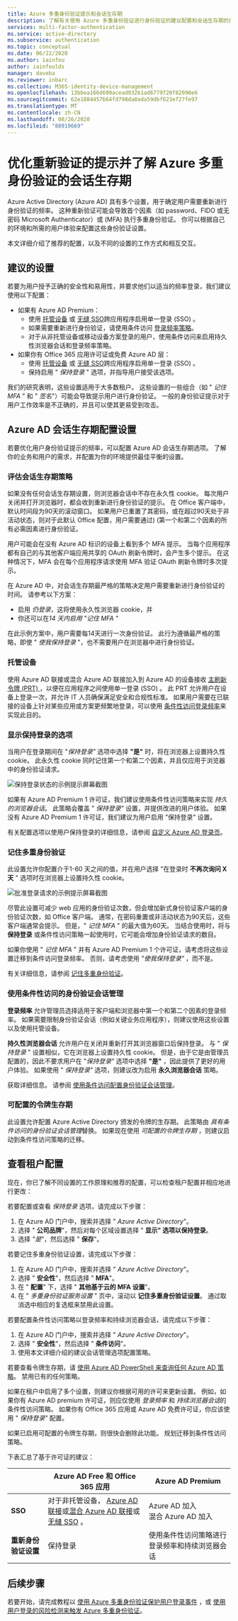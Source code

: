 ```yaml
---
title: Azure 多重身份验证提示和会话生存期
description: 了解有关使用 Azure 多重身份验证进行身份验证的建议配置和会话生存期的应用方式。
services: multi-factor-authentication
ms.service: active-directory
ms.subservice: authentication
ms.topic: conceptual
ms.date: 06/22/2020
ms.author: iainfou
author: iainfoulds
manager: daveba
ms.reviewer: inbarc
ms.collection: M365-identity-device-management
ms.openlocfilehash: 13bbea166d699acead932b1ad6779720f82090e6
ms.sourcegitcommit: 62e1884457b64fd798da8ada59dbf623ef27fe97
ms.translationtype: MT
ms.contentlocale: zh-CN
ms.lasthandoff: 08/26/2020
ms.locfileid: "88919669"
---
```

# <a name="optimize-reauthentication-prompts-and-understand-session-lifetime-for-azure-multi-factor-authentication"></a>优化重新验证的提示并了解 Azure 多重身份验证的会话生存期

Azure Active Directory (Azure AD) 具有多个设置，用于确定用户需要重新进行身份验证的频率。 这种重新验证可能会导致首个因素（如 password、FIDO 或无密码 Microsoft Authenticator）或 (MFA) 执行多重身份验证。 你可以根据自己的环境和所需的用户体验来配置这些身份验证设置。

本文详细介绍了推荐的配置，以及不同的设置的工作方式和相互交互。

## <a name="recommended-settings"></a>建议的设置

若要为用户授予正确的安全性和易用性，并要求他们以适当的频率登录，我们建议使用以下配置：

* 如果有 Azure AD Premium：
    * 使用 [托管设备](../devices/overview.md) 或 [无缝 SSO](../hybrid/how-to-connect-sso.md)跨应用程序启用单一登录 (SSO) 。
    * 如果需要重新进行身份验证，请使用条件访问 [登录频率策略](../conditional-access/howto-conditional-access-session-lifetime.md)。
    * 对于从非托管设备或移动设备方案登录的用户，使用条件访问来启用持久性浏览器会话和登录频率策略。
* 如果你有 Office 365 应用许可证或免费 Azure AD 层：
    * 使用 [托管设备](../devices/overview.md) 或 [无缝 SSO](../hybrid/how-to-connect-sso.md)跨应用程序启用单一登录 (SSO) 。
    * 保持启用 " *保持登录* " 选项，并指导用户接受该选项。

我们的研究表明，这些设置适用于大多数租户。 这些设置的一些组合（如 " *记住 MFA* " 和 " *签名*"）可能会导致提示用户进行身份验证。 一般的身份验证提示对于用户工作效率是不正确的，并且可以使其更易受到攻击。

## <a name="azure-ad-session-lifetime-configuration-settings"></a>Azure AD 会话生存期配置设置

若要优化用户身份验证提示的频率，可以配置 Azure AD 会话生存期选项。 了解你的业务和用户的需求，并配置为你的环境提供最佳平衡的设置。

### <a name="evaluate-session-lifetime-policies"></a>评估会话生存期策略

如果没有任何会话生存期设置，则浏览器会话中不存在永久性 cookie。 每次用户关闭并打开浏览器时，都会收到重新进行身份验证的提示。 在 Office 客户端中，默认时间段为90天的滚动窗口。 如果用户已重置了其密码，或在超过90天处于非活动状态，则对于此默认 Office 配置，用户需要通过)  (第一个和第二个因素的所有必需因素进行身份验证。

用户可能会在没有 Azure AD 标识的设备上看到多个 MFA 提示。 当每个应用程序都有自己的与其他客户端应用共享的 OAuth 刷新令牌时，会产生多个提示。 在这种情况下，MFA 会在每个应用程序请求使用 MFA 验证 OAuth 刷新令牌时多次提示。

在 Azure AD 中，对会话生存期最严格的策略决定用户需要重新进行身份验证的时间。 请参考以下方案：

* 启用 *仍登录*，这将使用永久性浏览器 cookie，并
* 你还可以在*14 天内启用 "记住 MFA* "

在此示例方案中，用户需要每14天进行一次身份验证。 此行为遵循最严格的策略，即使 " *使我保持登录* "，也不需要用户在浏览器中进行身份验证。

### <a name="managed-devices"></a>托管设备

使用 Azure AD 联接或混合 Azure AD 联接加入到 Azure AD 的设备接收 [主刷新令牌 (PRT) ](../devices/concept-primary-refresh-token.md) ，以便在应用程序之间使用单一登录 (SSO) 。 此 PRT 允许用户在设备上登录一次，并允许 IT 人员确保满足安全和合规性标准。 如果用户需要在已联接的设备上针对某些应用或方案更频繁地登录，可以使用 [条件性访问登录频率](../conditional-access/howto-conditional-access-session-lifetime.md)来实现此目的。

### <a name="show-option-to-remain-signed-in"></a>显示保持登录的选项

当用户在登录期间在 "*保持登录"* 选项中选择 **"是"** 时，将在浏览器上设置持久性 cookie。 此永久性 cookie 同时记住第一个和第二个因素，并且仅应用于浏览器中的身份验证请求。

![保持登录状态的示例提示屏幕截图](./media/concepts-azure-multi-factor-authentication-prompts-session-lifetime/stay-signed-in-prompt.png)

如果有 Azure AD Premium 1 许可证，我们建议使用条件性访问策略来实现 *持久的浏览器会话*。 此策略会覆盖 " *保持登录"* 设置，并提供改进的用户体验。 如果没有 Azure AD Premium 1 许可证，我们建议为用户启用 "保持登录" 设置。

有关配置选项以使用户保持登录的详细信息，请参阅 [自定义 Azure AD 登录页](../fundamentals/customize-branding.md#customize-your-azure-ad-sign-in-page)。

### <a name="remember-multi-factor-authentication"></a>记住多重身份验证  

此设置允许你配置介于1-60 天之间的值，并在用户选择 "在登录时 **不再次询问 X 天** " 选项时在浏览器上设置持久性 cookie。

![批准登录请求的示例提示屏幕截图](./media/concepts-azure-multi-factor-authentication-prompts-session-lifetime/approve-sign-in-request.png)

尽管此设置可减少 web 应用的身份验证次数，但会增加新式身份验证客户端的身份验证次数，如 Office 客户端。 通常，在密码重置或非活动状态为90天后，这些客户端通常会提示。 但是，" *记住 MFA* " 的最大值为60天。 当结合使用时，将与 **保持登录** 或条件性访问策略一起使用时，它可能会增加身份验证请求的数目。

如果你使用 " *记住 MFA* " 并有 Azure AD Premium 1 个许可证，请考虑将这些设置迁移到条件访问登录频率。 否则，请考虑使用 *"使我保持登录"* ，而不是。

有关详细信息，请参阅 [记住多重身份验证](howto-mfa-mfasettings.md#remember-multi-factor-authentication)。

### <a name="authentication-session-management-with-conditional-access"></a>使用条件性访问的身份验证会话管理

**登录频率** 允许管理员选择适用于客户端和浏览器中第一个和第二个因素的登录频率。 如果需要限制身份验证会话（例如关键业务应用程序），则建议使用这些设置以及使用托管设备。

**持久性浏览器会话** 允许用户在关闭并重新打开其浏览器窗口后保持登录。 与 " *保持登录* " 设置相似，它在浏览器上设置持久性 cookie。 但是，由于它是由管理员配置的，因此不要求用户在 "*保持登录"* 选项中选择 **"是"** ，因此提供了更好的用户体验。 如果使用 " *保持登录"* 选项，则建议改为启用 **永久浏览器会话** 策略。

获取详细信息。 请参阅 [使用条件访问配置身份验证会话管理](../conditional-access/howto-conditional-access-session-lifetime.md)。

### <a name="configurable-token-lifetimes"></a>可配置的令牌生存期

此设置允许配置 Azure Active Directory 颁发的令牌的生存期。 此策略由 *具有条件访问的身份验证会话管理*替换。 如果现在使用 *可配置的令牌生存期* ，则建议启动到条件性访问策略的迁移。

## <a name="review-your-tenant-configuration"></a>查看租户配置  

现在，你已了解不同设置的工作原理和推荐的配置，可以检查租户配置并相应地进行更改：

若要配置或查看 *保持登录* 选项，请完成以下步骤：

1. 在 Azure AD 门户中，搜索并选择 " *Azure Active Directory*"。
1. 选择 " **公司品牌**"，然后对每个区域设置选择 " **显示" 选项以保持登录**。
1. 选择 *"是*"，然后选择 " **保存**"。

若要记住多重身份验证设置，请完成以下步骤：

1. 在 Azure AD 门户中，搜索并选择 " *Azure Active Directory*"。
1. 选择 " **安全性**"，然后选择 " **MFA**"。
1. 在 " **配置**" 下，选择 " **其他基于云的 MFA 设置**"。
1. 在 " *多重身份验证服务设置* " 页中，滚动以 **记住多重身份验证设置**。 通过取消选中相应的复选框来禁用此设置。

若要配置条件性访问策略以登录频率和持续浏览器会话，请完成以下步骤：

1. 在 Azure AD 门户中，搜索并选择 " *Azure Active Directory*"。
1. 选择 " **安全性**"，然后选择 " **条件访问**"。
1. 使用本文详细介绍的建议会话管理选项配置策略。

若要查看令牌生存期，请 [使用 Azure AD PowerShell 来查询任何 Azure AD 策略](../develop/active-directory-configurable-token-lifetimes.md#prerequisites)。 禁用已有的任何策略。

如果在租户中启用了多个设置，则建议你根据可用的许可来更新设置。 例如，如果你有 Azure AD premium 许可证，则应仅使用 *登录频率* 和 *持续浏览器会话*的条件性访问策略。 如果你有 Office 365 应用或 Azure AD 免费许可证，你应该使用 " *保持登录"* 配置。

如果已启用可配置的令牌生存期，则很快会删除此功能。 规划迁移到条件性访问策略。

下表汇总了基于许可证的建议：

|              | Azure AD Free 和 Office 365 应用 | Azure AD Premium |
|------------------------------|-----------------------------------|------------------|
| **SSO**                      | 对于非托管设备， [Azure AD 联接](../devices/concept-azure-ad-join.md)或[混合 Azure AD 联接](../devices/concept-azure-ad-join-hybrid.md)或[无缝 SSO](../hybrid/how-to-connect-sso.md) 。 | Azure AD 加入<br />混合 Azure AD 加入 |
| **重新身份验证设置** | 保持登录                  | 使用条件性访问策略进行登录频率和持续浏览器会话 |

## <a name="next-steps"></a>后续步骤

若要开始，请完成教程以 [使用 Azure 多重身份验证保护用户登录事件](tutorial-enable-azure-mfa.md) ，或 [使用用户登录的风险检测来触发 Azure 多重身份验证](tutorial-risk-based-sspr-mfa.md)。
